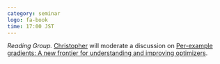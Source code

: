 ```yaml
---
category: seminar
logo: fa-book
time: 17:00 JST
---
```


*Reading Group.* [Christopher](https://cjanders.de) will moderate a discussion on [Per-example gradients: A new frontier for understanding and improving optimizers](https://arxiv.org/abs/2510.00236).
